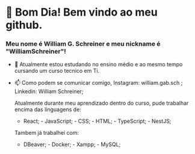# 👋 Bom Dia! Bem vindo ao meu github.
### Meu nome é William G. Schreiner e meu nickname é "WilliamSchreiner"!

- 🔭 Atualmente estou estudando no ensino médio e ao mesmo tempo cursando um curso tecnico em Ti.
- 📫 Como podem se comunicar comigo, Instagram: william.gab.sch ; Linkedin: William Schreiner; 

  Atualmente durante meu aprendizado dentro do curso, pude trabalhar encima das linguagens de:
  
   - React; - JavaScript; - CSS; - HTML; - TypeScript; - NestJS;
  
  Tambem já trabalhei com: 
   - DBeaver; - Docker; - Xampp; - MySQL;
